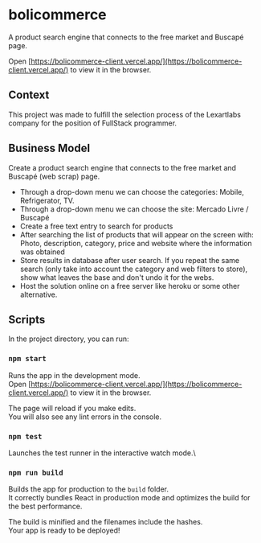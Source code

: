 # bolicommerce

A product search engine that connects to the free market and Buscapé page.

Open [https://bolicommerce-client.vercel.app/](https://bolicommerce-client.vercel.app/) to view it in the browser.

## Context

This project was made to fulfill the selection process of the Lexartlabs company for the position of FullStack programmer.

## Business Model

Create a product search engine that connects to the free market and Buscapé (web scrap) page.

- Through a drop-down menu we can choose the categories: Mobile, Refrigerator, TV.
- Through a drop-down menu we can choose the site: Mercado Livre / Buscapé
- Create a free text entry to search for products
- After searching the list of products that will appear on the screen with: Photo, description, category, price and website where the information was obtained
- Store results in database after user search. If you repeat the same search (only take into account the category and web filters to store), show what leaves the base and don't undo it for the webs.
- Host the solution online on a free server like heroku or some other alternative.

## Scripts

In the project directory, you can run:

### `npm start`

Runs the app in the development mode.\
Open [https://bolicommerce-client.vercel.app/](https://bolicommerce-client.vercel.app/) to view it in the browser.

The page will reload if you make edits.\
You will also see any lint errors in the console.

### `npm test`

Launches the test runner in the interactive watch mode.\

### `npm run build`

Builds the app for production to the `build` folder.\
It correctly bundles React in production mode and optimizes the build for the best performance.

The build is minified and the filenames include the hashes.\
Your app is ready to be deployed!

